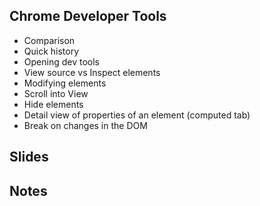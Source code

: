 ## Chrome Developer Tools

* Comparison
* Quick history
* Opening dev tools
* View source vs Inspect elements
* Modifying elements
* Scroll into View
* Hide elements
* Detail view of properties of an element (computed tab)
* Break on changes in the DOM

## Slides

## Notes
